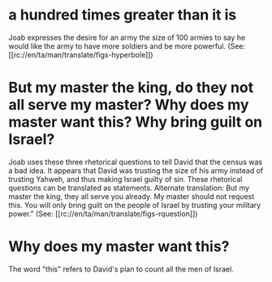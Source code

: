 # a hundred times greater than it is

Joab expresses the desire for an army the size of 100 armies to say he would like the army to have more soldiers and be more powerful. (See: [[rc://en/ta/man/translate/figs-hyperbole]])

# But my master the king, do they not all serve my master? Why does my master want this? Why bring guilt on Israel?

Joab uses these three rhetorical questions to tell David that the census was a bad idea. It appears that David was trusting the size of his army instead of trusting Yahweh, and thus making Israel guilty of sin. These rhetorical questions can be translated as statements. Alternate translation: But my master the king, they all serve you already. My master should not request this. You will only bring guilt on the people of Israel by trusting your military power." (See: [[rc://en/ta/man/translate/figs-rquestion]])

# Why does my master want this?

The word "this" refers to David's plan to count all the men of Israel.

